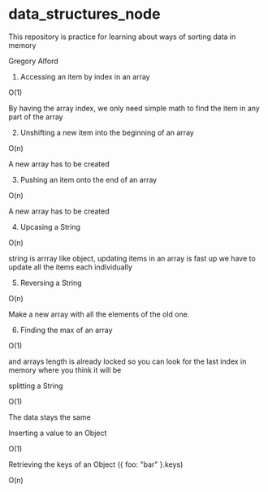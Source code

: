 # data_structures_node

This repository is practice for learning about ways of sorting data in memory

Gregory Alford

1. Accessing an item by index in an array

O(1)

By having the array index, we only need simple math to find the item in any part of the array

2. Unshifting a new item into the beginning of an array

O(n)

A new array has to be created

3. Pushing an item onto the end of an array

O(n)

A new array has to be created

4. Upcasing a String

O(n)

string is arrray like object, updating items in an array is fast up we have to update all the items each individually

5. Reversing a String

O(n)

Make a new array with all the elements of the old one.

6. Finding the max of an array

O(1)

and arrays length is already locked so you can look for the last index in memory where you think it will be

splitting a String

O(1)

The data stays the same

Inserting a value to an Object

O(1)

Retrieving the keys of an Object ({ foo: "bar" }.keys)

O(n)
